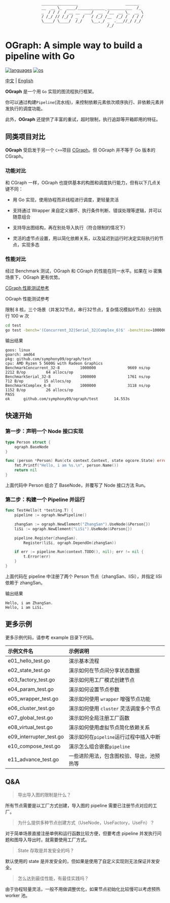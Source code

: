                     ________________                     ______  
                    __  __ \_  ____/____________ ___________  /_ 
                    _  / / /  / __ __  ___/  __ `/__  __ \_  __ \
                    / /_/ // /_/ / _  /   / /_/ /__  /_/ /  / / /
                    \____/ \____/  /_/    \__,_/ _  .___//_/ /_/ 
    			                                 /_/             

# OGraph: A simple way to build a pipeline with Go

<p align="left">
  <a href="https://github.com/symphony09/ograph"><img src="https://badgen.net/badge/langs/Golang?list=1" alt="languages"></a>
  <a href="https://github.com/symphony09/ograph"><img src="https://badgen.net/badge/os/MacOS,Linux,Windows/cyan?list=1" alt="os"></a>
</p>

[中文](README.md) | [English](README_en.md)

**OGraph** 是一个用 `Go` 实现的图流程执行框架。

你可以通过构建`Pipeline`(流水线)，来控制依赖元素依次顺序执行、非依赖元素并发执行的调度功能。

此外，**OGraph** 还提供了丰富的重试，超时限制，执行追踪等开箱即用的特征。

## 同类项目对比

**OGraph** 受启发于另一个 `C++`项目 [CGraph](https://github.com/ChunelFeng/CGraph)。但 OGraph 并不等于 Go 版本的 CGraph。

### 功能对比

和 CGraph 一样，OGraph 也提供基本的构图和调度执行能力，但有以下几点关键不同：

*   用 Go 实现，使用协程而非线程进行调度，更轻量灵活

*   支持通过 Wrapper 来自定义循环、执行条件判断、错误处理等逻辑，并可以随意组合

*   支持导出图结构，再在别处导入执行（符合限制的情况下）

*   灵活的虚节点设置，用以简化依赖关系，以及延迟到运行时决定实际执行的节点，实现多态

### 性能对比

经过 Benchmark 测试，OGraph 和 CGraph 的性能在同一水平。如果在 io 密集场景下，OGraph 更有优势。

[CGraph 性能测试参考](http://www.chunel.cn/archives/cgraph-compare-taskflow-v1)

OGraph 性能测试参考

限制 8 核，三个场景（并发32节点，串行32节点，复杂情况模拟6节点）分别执行 100 w 次

```bash
cd test
go test -bench='(Concurrent_32|Serial_32|Complex_6)$' -benchtime=1000000x -benchmem -cpu=8
```

输出结果

    goos: linux
    goarch: amd64
    pkg: github.com/symphony09/ograph/test
    cpu: AMD Ryzen 5 5600G with Radeon Graphics         
    BenchmarkConcurrent_32-8         1000000              9669 ns/op            2212 B/op         64 allocs/op
    BenchmarkSerial_32-8             1000000              1761 ns/op             712 B/op         15 allocs/op
    BenchmarkComplex_6-8             1000000              3118 ns/op            1152 B/op         26 allocs/op
    PASS
    ok      github.com/symphony09/ograph/test       14.553s

## 快速开始

### 第一步：声明一个 Node 接口实现

```go
type Person struct {
	ograph.BaseNode
}

func (person *Person) Run(ctx context.Context, state ogcore.State) error {
	fmt.Printf("Hello, i am %s.\n", person.Name())
	return nil
}
```

上面代码中 Person 组合了 BaseNode，并覆写了 Node 接口方法 Run。

### 第二步：构建一个 Pipeline 并运行

```go
func TestHello(t *testing.T) {
	pipeline := ograph.NewPipeline()

	zhangSan := ograph.NewElement("ZhangSan").UseNode(&Person{})
	liSi := ograph.NewElement("LiSi").UseNode(&Person{})

	pipeline.Register(zhangSan).
		Register(liSi, ograph.DependOn(zhangSan))

	if err := pipeline.Run(context.TODO(), nil); err != nil {
		t.Error(err)
	}
}
```

上面代码在 pipeline 中注册了两个 Person 节点（zhangSan、liSi），并指定 liSi 依赖于 zhangSan。

输出结果

    Hello, i am ZhangSan.
    Hello, i am LiSi.

## 更多示例

更多示例代码，请参考 example 目录下代码。

| 示例文件名                     | 示例说明                      |
| :------------------------ | :------------------------ |
| e01\_hello\_test.go       | 演示基本流程                    |
| e02\_state\_test.go       | 演示如何在节点间分享状态数据            |
| e03\_factory\_test.go     | 演示如何用工厂模式创建节点             |
| e04\_param\_test.go       | 演示如何设置节点参数                |
| e05\_wrapper\_test.go     | 演示如何使用 `wrapper` 增强节点功能   |
| e06\_cluster\_test.go     | 演示如何使用 `cluster` 灵活调度多个节点 |
| e07\_global\_test.go      | 演示如何全局注册工厂函数              |
| e08\_virtual\_test.go     | 演示如何使用虚拟节点简化依赖关系          |
| e09\_interrupter\_test.go | 演示如何在`pipeline`运行过程中插入中断  |
| e10\_compose\_test.go     | 演示怎么组合嵌套`pipeline`        |
| e11\_advance\_test.go     | 一些进阶用法，包含图校验、导出，池预热等      |


## Q&A

> 导出导入图的限制是什么？

所有节点需要是以工厂方式创建，导入图的 pipeline 需要已注册节点对应的工厂。

> 为什么提供多种节点创建方式（UseNode，UseFactory，UseFn）？

对于简单场景直接注册单例和运行函数比较方便，但要考虑 pipeline 并发执行问题和图导入导出时，就需要使用工厂方式。

> State 存取是并发安全的吗？

默认使用的 state 是并发安全的，但如果是使用了自定义实现则无法保证并发安全。

> 怎么达到最佳性能，有最佳实践吗？

由于协程轻量灵活，一般不用做调整优化，如果节点初始化比较慢可以考虑预热 worker 池。

